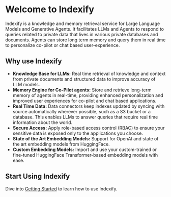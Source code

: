 # Welcome to Indexify

Indexify is a knowledge and memory retrieval service for Large Language Models and Generative Agents. It facilitates LLMs and Agents to respond to queries related to private data that lives in 
various private databases and documents. 
Agents can store long term memory and query them in real time to personalize co-pilot or chat based user-experience.

## Why use Indexify
* **Knowledge Base for LLMs:** Real time retrieval of knowledge and context from private documents and structured data to improve accuracy of LLM models.
* **Memory Engine for Co-Pilot agents:** Store and retrieve long-term memory of agents in real-time, providing enhanced personalization and improved user experiences for co-pilot and chat based applications.
* **Real Time Data:** Data connectors keep indexes updated by syncing with source automatically wherever possible, such as a S3 bucket or a database. This enables LLMs to answer queries that require real time information about the world.
* **Secure Access:** Apply role-based access control (RBAC) to ensure your sensitive data is exposed only to the applications you choose.
* **State of the Art Embedding Models:** Support for OpenAI and state of the art embedding models from HuggingFace.
* **Custom Embedding Models:** Import and use your custom-trained or fine-tuned HuggingFace Transformer-based embedding models with ease.

## Start Using Indexify
Dive into [Getting Started](getting_started.md) to learn how to use Indexify.
